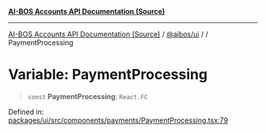 [**AI-BOS Accounts API Documentation (Source)**](../../../README.md)

***

[AI-BOS Accounts API Documentation (Source)](../../../README.md) / [@aibos/ui](../README.md) / [](../README.md) / PaymentProcessing

# Variable: PaymentProcessing

> `const` **PaymentProcessing**: `React.FC`

Defined in: [packages/ui/src/components/payments/PaymentProcessing.tsx:79](https://github.com/pohlai88/accounts/blob/48103fb36d28b2b9bfb33472b6de2f719773cde9/packages/ui/src/components/payments/PaymentProcessing.tsx#L79)
